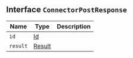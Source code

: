 ## Interface `ConnectorPostResponse`

| Name | Type | Description |
| - | - | - |
| `id` | [Id](./Id.md) | &nbsp; |
| `result` | [Result](./Result.md) | &nbsp; |
